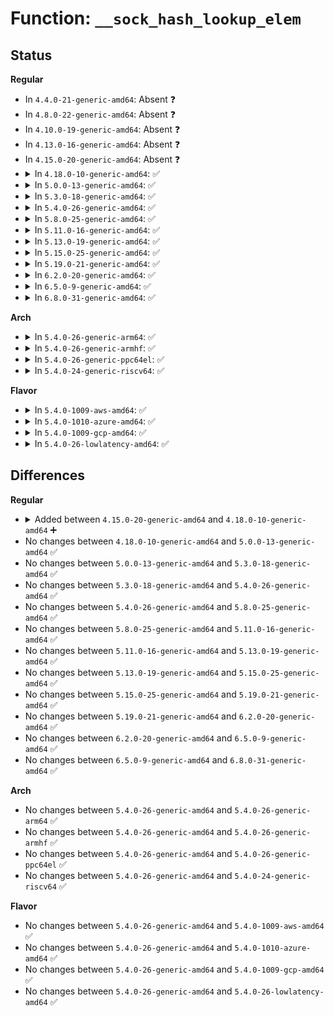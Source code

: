 # Function: <code>__sock_hash_lookup_elem</code>

## Status
<b>Regular</b>
<ul>
<li>
In <code>4.4.0-21-generic-amd64</code>: Absent ❓
</li>
<li>
In <code>4.8.0-22-generic-amd64</code>: Absent ❓
</li>
<li>
In <code>4.10.0-19-generic-amd64</code>: Absent ❓
</li>
<li>
In <code>4.13.0-16-generic-amd64</code>: Absent ❓
</li>
<li>
In <code>4.15.0-20-generic-amd64</code>: Absent ❓
</li>
<li>
<details>
<summary>In <code>4.18.0-10-generic-amd64</code>: ✅</summary>

```c
struct sock * __sock_hash_lookup_elem(struct bpf_map * map, void * key)
```

```json
{
  "name": "__sock_hash_lookup_elem",
  "collision_type": "Unique Global",
  "inline_type": "No",
  "funcs": [
    {
      "addr": 18446744071580747488,
      "name": "__sock_hash_lookup_elem",
      "external": true,
      "loc": "kernel/bpf/sockmap.c:2500",
      "file": "kernel/bpf/sockmap.c",
      "inline": "seen, unknown",
      "caller_inline": [],
      "caller_func": [
        "net/core/filter.c:bpf_msg_redirect_hash",
        "net/core/filter.c:bpf_sk_redirect_hash"
      ]
    }
  ],
  "symbols": [
    {
      "addr": 18446744071580747488,
      "name": "__sock_hash_lookup_elem",
      "section": ".text",
      "bind": "STB_GLOBAL",
      "size": 452
    }
  ]
}
```
</details>
</li>
<li>
<details>
<summary>In <code>5.0.0-13-generic-amd64</code>: ✅</summary>

```c
struct sock * __sock_hash_lookup_elem(struct bpf_map * map, void * key)
```

```json
{
  "name": "__sock_hash_lookup_elem",
  "collision_type": "Unique Static",
  "inline_type": "No",
  "funcs": [
    {
      "addr": 18446744071588227840,
      "name": "__sock_hash_lookup_elem",
      "external": false,
      "loc": "net/core/sock_map.c:554",
      "file": "net/core/sock_map.c",
      "inline": "seen, unknown",
      "caller_inline": [],
      "caller_func": [
        "net/core/sock_map.c:bpf_msg_redirect_hash",
        "net/core/sock_map.c:bpf_sk_redirect_hash"
      ]
    }
  ],
  "symbols": [
    {
      "addr": 18446744071588227840,
      "name": "__sock_hash_lookup_elem",
      "section": ".text",
      "bind": "STB_LOCAL",
      "size": 538
    }
  ]
}
```
</details>
</li>
<li>
<details>
<summary>In <code>5.3.0-18-generic-amd64</code>: ✅</summary>

```c
struct sock * __sock_hash_lookup_elem(struct bpf_map * map, void * key)
```

```json
{
  "name": "__sock_hash_lookup_elem",
  "collision_type": "Unique Static",
  "inline_type": "No",
  "funcs": [
    {
      "addr": 18446744071588564960,
      "name": "__sock_hash_lookup_elem",
      "external": false,
      "loc": "net/core/sock_map.c:558",
      "file": "net/core/sock_map.c",
      "inline": "seen, unknown",
      "caller_inline": [],
      "caller_func": [
        "net/core/sock_map.c:bpf_msg_redirect_hash",
        "net/core/sock_map.c:bpf_sk_redirect_hash"
      ]
    }
  ],
  "symbols": [
    {
      "addr": 18446744071588564960,
      "name": "__sock_hash_lookup_elem",
      "section": ".text",
      "bind": "STB_LOCAL",
      "size": 503
    }
  ]
}
```
</details>
</li>
<li>
<details>
<summary>In <code>5.4.0-26-generic-amd64</code>: ✅</summary>

```c
struct sock * __sock_hash_lookup_elem(struct bpf_map * map, void * key)
```

```json
{
  "name": "__sock_hash_lookup_elem",
  "collision_type": "Unique Static",
  "inline_type": "No",
  "funcs": [
    {
      "addr": 18446744071588782080,
      "name": "__sock_hash_lookup_elem",
      "external": false,
      "loc": "net/core/sock_map.c:566",
      "file": "net/core/sock_map.c",
      "inline": "seen, unknown",
      "caller_inline": [],
      "caller_func": [
        "net/core/sock_map.c:bpf_msg_redirect_hash",
        "net/core/sock_map.c:bpf_sk_redirect_hash"
      ]
    }
  ],
  "symbols": [
    {
      "addr": 18446744071588782080,
      "name": "__sock_hash_lookup_elem",
      "section": ".text",
      "bind": "STB_LOCAL",
      "size": 503
    }
  ]
}
```
</details>
</li>
<li>
<details>
<summary>In <code>5.8.0-25-generic-amd64</code>: ✅</summary>

```c
struct sock * __sock_hash_lookup_elem(struct bpf_map * map, void * key)
```

```json
{
  "name": "__sock_hash_lookup_elem",
  "collision_type": "Unique Static",
  "inline_type": "No",
  "funcs": [
    {
      "addr": 18446744071589650032,
      "name": "__sock_hash_lookup_elem",
      "external": false,
      "loc": "net/core/sock_map.c:744",
      "file": "net/core/sock_map.c",
      "inline": "seen, unknown",
      "caller_inline": [],
      "caller_func": [
        "net/core/sock_map.c:bpf_msg_redirect_hash",
        "net/core/sock_map.c:bpf_sk_redirect_hash",
        "net/core/sock_map.c:sock_hash_lookup"
      ]
    }
  ],
  "symbols": [
    {
      "addr": 18446744071589650032,
      "name": "__sock_hash_lookup_elem",
      "section": ".text",
      "bind": "STB_LOCAL",
      "size": 89
    }
  ]
}
```
</details>
</li>
<li>
<details>
<summary>In <code>5.11.0-16-generic-amd64</code>: ✅</summary>

```c
struct sock * __sock_hash_lookup_elem(struct bpf_map * map, void * key)
```

```json
{
  "name": "__sock_hash_lookup_elem",
  "collision_type": "Unique Static",
  "inline_type": "No",
  "funcs": [
    {
      "addr": 18446744071589674592,
      "name": "__sock_hash_lookup_elem",
      "external": false,
      "loc": "net/core/sock_map.c:884",
      "file": "net/core/sock_map.c",
      "inline": "seen, unknown",
      "caller_inline": [],
      "caller_func": [
        "net/core/sock_map.c:bpf_msg_redirect_hash",
        "net/core/sock_map.c:bpf_sk_redirect_hash",
        "net/core/sock_map.c:sock_hash_lookup"
      ]
    }
  ],
  "symbols": [
    {
      "addr": 18446744071589674592,
      "name": "__sock_hash_lookup_elem",
      "section": ".text",
      "bind": "STB_LOCAL",
      "size": 89
    }
  ]
}
```
</details>
</li>
<li>
<details>
<summary>In <code>5.13.0-19-generic-amd64</code>: ✅</summary>

```c
struct sock * __sock_hash_lookup_elem(struct bpf_map * map, void * key)
```

```json
{
  "name": "__sock_hash_lookup_elem",
  "collision_type": "Unique Static",
  "inline_type": "No",
  "funcs": [
    {
      "addr": 18446744071589656944,
      "name": "__sock_hash_lookup_elem",
      "external": false,
      "loc": "net/core/sock_map.c:876",
      "file": "net/core/sock_map.c",
      "inline": "seen, unknown",
      "caller_inline": [],
      "caller_func": [
        "net/core/sock_map.c:bpf_msg_redirect_hash",
        "net/core/sock_map.c:bpf_sk_redirect_hash",
        "net/core/sock_map.c:sock_hash_lookup"
      ]
    }
  ],
  "symbols": [
    {
      "addr": 18446744071589656944,
      "name": "__sock_hash_lookup_elem",
      "section": ".text",
      "bind": "STB_LOCAL",
      "size": 89
    }
  ]
}
```
</details>
</li>
<li>
<details>
<summary>In <code>5.15.0-25-generic-amd64</code>: ✅</summary>

```c
struct sock * __sock_hash_lookup_elem(struct bpf_map * map, void * key)
```

```json
{
  "name": "__sock_hash_lookup_elem",
  "collision_type": "Unique Static",
  "inline_type": "No",
  "funcs": [
    {
      "addr": 18446744071590413888,
      "name": "__sock_hash_lookup_elem",
      "external": false,
      "loc": "net/core/sock_map.c:867",
      "file": "net/core/sock_map.c",
      "inline": "seen, unknown",
      "caller_inline": [],
      "caller_func": [
        "net/core/sock_map.c:bpf_msg_redirect_hash",
        "net/core/sock_map.c:bpf_sk_redirect_hash",
        "net/core/sock_map.c:sock_hash_lookup"
      ]
    }
  ],
  "symbols": [
    {
      "addr": 18446744071590413888,
      "name": "__sock_hash_lookup_elem",
      "section": ".text",
      "bind": "STB_LOCAL",
      "size": 86
    }
  ]
}
```
</details>
</li>
<li>
<details>
<summary>In <code>5.19.0-21-generic-amd64</code>: ✅</summary>

```c
struct sock * __sock_hash_lookup_elem(struct bpf_map * map, void * key)
```

```json
{
  "name": "__sock_hash_lookup_elem",
  "collision_type": "Unique Static",
  "inline_type": "No",
  "funcs": [
    {
      "addr": 18446744071592011168,
      "name": "__sock_hash_lookup_elem",
      "external": false,
      "loc": "net/core/sock_map.c:869",
      "file": "net/core/sock_map.c",
      "inline": "seen, unknown",
      "caller_inline": [],
      "caller_func": [
        "net/core/sock_map.c:bpf_msg_redirect_hash",
        "net/core/sock_map.c:bpf_sk_redirect_hash",
        "net/core/sock_map.c:sock_hash_lookup"
      ]
    }
  ],
  "symbols": [
    {
      "addr": 18446744071592011168,
      "name": "__sock_hash_lookup_elem",
      "section": ".text",
      "bind": "STB_LOCAL",
      "size": 98
    }
  ]
}
```
</details>
</li>
<li>
<details>
<summary>In <code>6.2.0-20-generic-amd64</code>: ✅</summary>

```c
struct sock * __sock_hash_lookup_elem(struct bpf_map * map, void * key)
```

```json
{
  "name": "__sock_hash_lookup_elem",
  "collision_type": "Unique Static",
  "inline_type": "No",
  "funcs": [
    {
      "addr": 18446744071593826656,
      "name": "__sock_hash_lookup_elem",
      "external": false,
      "loc": "net/core/sock_map.c:871",
      "file": "net/core/sock_map.c",
      "inline": "seen, unknown",
      "caller_inline": [],
      "caller_func": [
        "net/core/sock_map.c:bpf_msg_redirect_hash",
        "net/core/sock_map.c:bpf_sk_redirect_hash",
        "net/core/sock_map.c:sock_hash_lookup"
      ]
    }
  ],
  "symbols": [
    {
      "addr": 18446744071593826656,
      "name": "__sock_hash_lookup_elem",
      "section": ".text",
      "bind": "STB_LOCAL",
      "size": 98
    }
  ]
}
```
</details>
</li>
<li>
<details>
<summary>In <code>6.5.0-9-generic-amd64</code>: ✅</summary>

```c
struct sock * __sock_hash_lookup_elem(struct bpf_map * map, void * key)
```

```json
{
  "name": "__sock_hash_lookup_elem",
  "collision_type": "Unique Static",
  "inline_type": "No",
  "funcs": [
    {
      "addr": 18446744071594201120,
      "name": "__sock_hash_lookup_elem",
      "external": false,
      "loc": "net/core/sock_map.c:876",
      "file": "net/core/sock_map.c",
      "inline": "seen, unknown",
      "caller_inline": [],
      "caller_func": [
        "net/core/sock_map.c:bpf_msg_redirect_hash",
        "net/core/sock_map.c:bpf_sk_redirect_hash",
        "net/core/sock_map.c:sock_hash_lookup"
      ]
    }
  ],
  "symbols": [
    {
      "addr": 18446744071594201120,
      "name": "__sock_hash_lookup_elem",
      "section": ".text",
      "bind": "STB_LOCAL",
      "size": 98
    }
  ]
}
```
</details>
</li>
<li>
<details>
<summary>In <code>6.8.0-31-generic-amd64</code>: ✅</summary>

```c
struct sock * __sock_hash_lookup_elem(struct bpf_map * map, void * key)
```

```json
{
  "name": "__sock_hash_lookup_elem",
  "collision_type": "Unique Static",
  "inline_type": "No",
  "funcs": [
    {
      "addr": 18446744071594998400,
      "name": "__sock_hash_lookup_elem",
      "external": false,
      "loc": "net/core/sock_map.c:880",
      "file": "net/core/sock_map.c",
      "inline": "seen, unknown",
      "caller_inline": [],
      "caller_func": [
        "net/core/sock_map.c:bpf_msg_redirect_hash",
        "net/core/sock_map.c:bpf_sk_redirect_hash",
        "net/core/sock_map.c:sock_hash_lookup"
      ]
    }
  ],
  "symbols": [
    {
      "addr": 18446744071594998400,
      "name": "__sock_hash_lookup_elem",
      "section": ".text",
      "bind": "STB_LOCAL",
      "size": 98
    }
  ]
}
```
</details>
</li>
</ul>
<b>Arch</b>
<ul>
<li>
<details>
<summary>In <code>5.4.0-26-generic-arm64</code>: ✅</summary>

```c
struct sock * __sock_hash_lookup_elem(struct bpf_map * map, void * key)
```

```json
{
  "name": "__sock_hash_lookup_elem",
  "collision_type": "Unique Static",
  "inline_type": "No",
  "funcs": [
    {
      "addr": 18446603336502350344,
      "name": "__sock_hash_lookup_elem",
      "external": false,
      "loc": "net/core/sock_map.c:566",
      "file": "net/core/sock_map.c",
      "inline": "seen, unknown",
      "caller_inline": [],
      "caller_func": [
        "net/core/sock_map.c:bpf_msg_redirect_hash",
        "net/core/sock_map.c:bpf_sk_redirect_hash"
      ]
    }
  ],
  "symbols": [
    {
      "addr": 18446603336502350344,
      "name": "__sock_hash_lookup_elem",
      "section": ".text",
      "bind": "STB_LOCAL",
      "size": 524
    }
  ]
}
```
</details>
</li>
<li>
<details>
<summary>In <code>5.4.0-26-generic-armhf</code>: ✅</summary>

```c
struct sock * __sock_hash_lookup_elem(struct bpf_map * map, void * key)
```

```json
{
  "name": "__sock_hash_lookup_elem",
  "collision_type": "Unique Static",
  "inline_type": "No",
  "funcs": [
    {
      "addr": 3235088936,
      "name": "__sock_hash_lookup_elem",
      "external": false,
      "loc": "net/core/sock_map.c:566",
      "file": "net/core/sock_map.c",
      "inline": "seen, unknown",
      "caller_inline": [],
      "caller_func": [
        "net/core/sock_map.c:bpf_msg_redirect_hash",
        "net/core/sock_map.c:bpf_sk_redirect_hash"
      ]
    }
  ],
  "symbols": [
    {
      "addr": 3235088936,
      "name": "__sock_hash_lookup_elem",
      "section": ".text",
      "bind": "STB_LOCAL",
      "size": 424
    }
  ]
}
```
</details>
</li>
<li>
<details>
<summary>In <code>5.4.0-26-generic-ppc64el</code>: ✅</summary>

```c
struct sock * __sock_hash_lookup_elem(struct bpf_map * map, void * key)
```

```json
{
  "name": "__sock_hash_lookup_elem",
  "collision_type": "Unique Static",
  "inline_type": "No",
  "funcs": [
    {
      "addr": 13835058055295874496,
      "name": "__sock_hash_lookup_elem",
      "external": false,
      "loc": "net/core/sock_map.c:566",
      "file": "net/core/sock_map.c",
      "inline": "seen, unknown",
      "caller_inline": [],
      "caller_func": [
        "net/core/sock_map.c:bpf_msg_redirect_hash",
        "net/core/sock_map.c:bpf_sk_redirect_hash"
      ]
    }
  ],
  "symbols": [
    {
      "addr": 13835058055295874496,
      "name": "__sock_hash_lookup_elem",
      "section": ".text",
      "bind": "STB_LOCAL",
      "size": 640
    }
  ]
}
```
</details>
</li>
<li>
<details>
<summary>In <code>5.4.0-24-generic-riscv64</code>: ✅</summary>

```c
struct sock * __sock_hash_lookup_elem(struct bpf_map * map, void * key)
```

```json
{
  "name": "__sock_hash_lookup_elem",
  "collision_type": "Unique Static",
  "inline_type": "No",
  "funcs": [
    {
      "addr": 18446743936278568972,
      "name": "__sock_hash_lookup_elem",
      "external": false,
      "loc": "net/core/sock_map.c:566",
      "file": "net/core/sock_map.c",
      "inline": "seen, unknown",
      "caller_inline": [],
      "caller_func": [
        "net/core/sock_map.c:bpf_msg_redirect_hash",
        "net/core/sock_map.c:bpf_sk_redirect_hash"
      ]
    }
  ],
  "symbols": [
    {
      "addr": 18446743936278568972,
      "name": "__sock_hash_lookup_elem",
      "section": ".text",
      "bind": "STB_LOCAL",
      "size": 614
    }
  ]
}
```
</details>
</li>
</ul>
<b>Flavor</b>
<ul>
<li>
<details>
<summary>In <code>5.4.0-1009-aws-amd64</code>: ✅</summary>

```c
struct sock * __sock_hash_lookup_elem(struct bpf_map * map, void * key)
```

```json
{
  "name": "__sock_hash_lookup_elem",
  "collision_type": "Unique Static",
  "inline_type": "No",
  "funcs": [
    {
      "addr": 18446744071588388464,
      "name": "__sock_hash_lookup_elem",
      "external": false,
      "loc": "net/core/sock_map.c:566",
      "file": "net/core/sock_map.c",
      "inline": "seen, unknown",
      "caller_inline": [],
      "caller_func": [
        "net/core/sock_map.c:bpf_msg_redirect_hash",
        "net/core/sock_map.c:bpf_sk_redirect_hash"
      ]
    }
  ],
  "symbols": [
    {
      "addr": 18446744071588388464,
      "name": "__sock_hash_lookup_elem",
      "section": ".text",
      "bind": "STB_LOCAL",
      "size": 503
    }
  ]
}
```
</details>
</li>
<li>
<details>
<summary>In <code>5.4.0-1010-azure-amd64</code>: ✅</summary>

```c
struct sock * __sock_hash_lookup_elem(struct bpf_map * map, void * key)
```

```json
{
  "name": "__sock_hash_lookup_elem",
  "collision_type": "Unique Static",
  "inline_type": "No",
  "funcs": [
    {
      "addr": 18446744071588101152,
      "name": "__sock_hash_lookup_elem",
      "external": false,
      "loc": "net/core/sock_map.c:566",
      "file": "net/core/sock_map.c",
      "inline": "seen, unknown",
      "caller_inline": [],
      "caller_func": [
        "net/core/sock_map.c:bpf_msg_redirect_hash",
        "net/core/sock_map.c:bpf_sk_redirect_hash"
      ]
    }
  ],
  "symbols": [
    {
      "addr": 18446744071588101152,
      "name": "__sock_hash_lookup_elem",
      "section": ".text",
      "bind": "STB_LOCAL",
      "size": 503
    }
  ]
}
```
</details>
</li>
<li>
<details>
<summary>In <code>5.4.0-1009-gcp-amd64</code>: ✅</summary>

```c
struct sock * __sock_hash_lookup_elem(struct bpf_map * map, void * key)
```

```json
{
  "name": "__sock_hash_lookup_elem",
  "collision_type": "Unique Static",
  "inline_type": "No",
  "funcs": [
    {
      "addr": 18446744071588720640,
      "name": "__sock_hash_lookup_elem",
      "external": false,
      "loc": "net/core/sock_map.c:566",
      "file": "net/core/sock_map.c",
      "inline": "seen, unknown",
      "caller_inline": [],
      "caller_func": [
        "net/core/sock_map.c:bpf_msg_redirect_hash",
        "net/core/sock_map.c:bpf_sk_redirect_hash"
      ]
    }
  ],
  "symbols": [
    {
      "addr": 18446744071588720640,
      "name": "__sock_hash_lookup_elem",
      "section": ".text",
      "bind": "STB_LOCAL",
      "size": 503
    }
  ]
}
```
</details>
</li>
<li>
<details>
<summary>In <code>5.4.0-26-lowlatency-amd64</code>: ✅</summary>

```c
struct sock * __sock_hash_lookup_elem(struct bpf_map * map, void * key)
```

```json
{
  "name": "__sock_hash_lookup_elem",
  "collision_type": "Unique Static",
  "inline_type": "No",
  "funcs": [
    {
      "addr": 18446744071588861040,
      "name": "__sock_hash_lookup_elem",
      "external": false,
      "loc": "net/core/sock_map.c:566",
      "file": "net/core/sock_map.c",
      "inline": "seen, unknown",
      "caller_inline": [],
      "caller_func": [
        "net/core/sock_map.c:bpf_msg_redirect_hash",
        "net/core/sock_map.c:bpf_sk_redirect_hash"
      ]
    }
  ],
  "symbols": [
    {
      "addr": 18446744071588861040,
      "name": "__sock_hash_lookup_elem",
      "section": ".text",
      "bind": "STB_LOCAL",
      "size": 503
    }
  ]
}
```
</details>
</li>
</ul>

## Differences
<b>Regular</b>
<ul>
<li>
<details>
<summary>Added between <code>4.15.0-20-generic-amd64</code> and <code>4.18.0-10-generic-amd64</code> ➕</summary>

```c
struct sock * __sock_hash_lookup_elem(struct bpf_map * map, void * key)
```
</details>
</li>
<li>
No changes between <code>4.18.0-10-generic-amd64</code> and <code>5.0.0-13-generic-amd64</code> ✅
</li>
<li>
No changes between <code>5.0.0-13-generic-amd64</code> and <code>5.3.0-18-generic-amd64</code> ✅
</li>
<li>
No changes between <code>5.3.0-18-generic-amd64</code> and <code>5.4.0-26-generic-amd64</code> ✅
</li>
<li>
No changes between <code>5.4.0-26-generic-amd64</code> and <code>5.8.0-25-generic-amd64</code> ✅
</li>
<li>
No changes between <code>5.8.0-25-generic-amd64</code> and <code>5.11.0-16-generic-amd64</code> ✅
</li>
<li>
No changes between <code>5.11.0-16-generic-amd64</code> and <code>5.13.0-19-generic-amd64</code> ✅
</li>
<li>
No changes between <code>5.13.0-19-generic-amd64</code> and <code>5.15.0-25-generic-amd64</code> ✅
</li>
<li>
No changes between <code>5.15.0-25-generic-amd64</code> and <code>5.19.0-21-generic-amd64</code> ✅
</li>
<li>
No changes between <code>5.19.0-21-generic-amd64</code> and <code>6.2.0-20-generic-amd64</code> ✅
</li>
<li>
No changes between <code>6.2.0-20-generic-amd64</code> and <code>6.5.0-9-generic-amd64</code> ✅
</li>
<li>
No changes between <code>6.5.0-9-generic-amd64</code> and <code>6.8.0-31-generic-amd64</code> ✅
</li>
</ul>
<b>Arch</b>
<ul>
<li>
No changes between <code>5.4.0-26-generic-amd64</code> and <code>5.4.0-26-generic-arm64</code> ✅
</li>
<li>
No changes between <code>5.4.0-26-generic-amd64</code> and <code>5.4.0-26-generic-armhf</code> ✅
</li>
<li>
No changes between <code>5.4.0-26-generic-amd64</code> and <code>5.4.0-26-generic-ppc64el</code> ✅
</li>
<li>
No changes between <code>5.4.0-26-generic-amd64</code> and <code>5.4.0-24-generic-riscv64</code> ✅
</li>
</ul>
<b>Flavor</b>
<ul>
<li>
No changes between <code>5.4.0-26-generic-amd64</code> and <code>5.4.0-1009-aws-amd64</code> ✅
</li>
<li>
No changes between <code>5.4.0-26-generic-amd64</code> and <code>5.4.0-1010-azure-amd64</code> ✅
</li>
<li>
No changes between <code>5.4.0-26-generic-amd64</code> and <code>5.4.0-1009-gcp-amd64</code> ✅
</li>
<li>
No changes between <code>5.4.0-26-generic-amd64</code> and <code>5.4.0-26-lowlatency-amd64</code> ✅
</li>
</ul>
